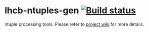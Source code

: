 # lhcb-ntuples-gen [![Build status](https://travis-ci.com/umd-lhcb/lhcb-ntuples-gen.svg?build)](https://travis-ci.com/umd-lhcb/lhcb-ntuples-gen)
ntuple processing tools. Please refer to [project wiki](https://umd-lhcb.github.io/lhcb-ntuples-gen/)
for more details.
